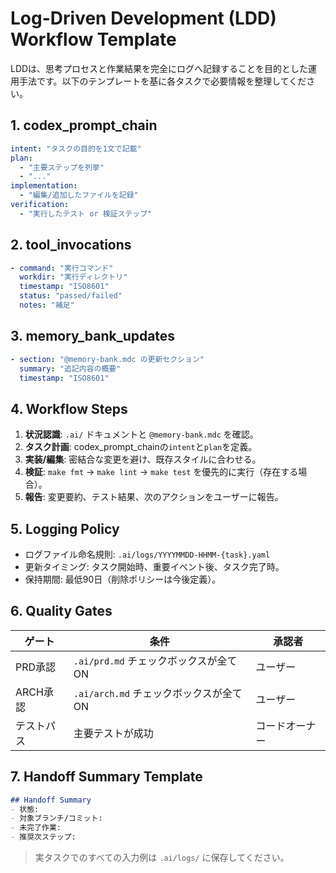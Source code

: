 # Log-Driven Development (LDD) Workflow Template

LDDは、思考プロセスと作業結果を完全にログへ記録することを目的とした運用手法です。以下のテンプレートを基に各タスクで必要情報を整理してください。

## 1. codex_prompt_chain
```yaml
intent: "タスクの目的を1文で記載"
plan:
  - "主要ステップを列挙"
  - "..."
implementation:
  - "編集/追加したファイルを記録"
verification:
  - "実行したテスト or 検証ステップ"
```

## 2. tool_invocations
```yaml
- command: "実行コマンド"
  workdir: "実行ディレクトリ"
  timestamp: "ISO8601"
  status: "passed/failed"
  notes: "補足"
```

## 3. memory_bank_updates
```yaml
- section: "@memory-bank.mdc の更新セクション"
  summary: "追記内容の概要"
  timestamp: "ISO8601"
```

## 4. Workflow Steps
1. **状況認識**: `.ai/` ドキュメントと `@memory-bank.mdc` を確認。
2. **タスク計画**: codex_prompt_chainの`intent`と`plan`を定義。
3. **実装/編集**: 密結合な変更を避け、既存スタイルに合わせる。
4. **検証**: `make fmt` → `make lint` → `make test` を優先的に実行（存在する場合）。
5. **報告**: 変更要約、テスト結果、次のアクションをユーザーに報告。

## 5. Logging Policy
- ログファイル命名規則: `.ai/logs/YYYYMMDD-HHMM-{task}.yaml`
- 更新タイミング: タスク開始時、重要イベント後、タスク完了時。
- 保持期間: 最低90日（削除ポリシーは今後定義）。

## 6. Quality Gates
| ゲート | 条件 | 承認者 |
| ------ | ---- | ------ |
| PRD承認 | `.ai/prd.md` チェックボックスが全てON | ユーザー |
| ARCH承認 | `.ai/arch.md` チェックボックスが全てON | ユーザー |
| テストパス | 主要テストが成功 | コードオーナー |

## 7. Handoff Summary Template
```markdown
## Handoff Summary
- 状態:
- 対象ブランチ/コミット:
- 未完了作業:
- 推奨次ステップ:
```

> 実タスクでのすべての入力例は `.ai/logs/` に保存してください。
